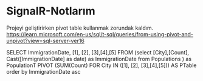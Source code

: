 # SignalR-Notlarım

Projeyi geliştirirken pivot table kullanmak zorundak kaldım.
https://learn.microsoft.com/en-us/sql/t-sql/queries/from-using-pivot-and-unpivot?view=sql-server-ver16


SELECT ImmigrationDate, [1], [2], [3],[4],[5] FROM
(select [City],[Count], Cast([ImmigrationDate] as date) as ImmigrationDate from Populations ) as PopulationT
PIVOT
(SUM(Count) FOR City IN ([1], [2], [3],[4],[5])) AS PTable
order by ImmigrationDate asc

